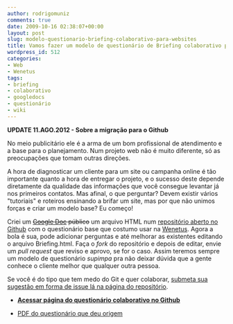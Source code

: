 ```yaml
---
author: rodrigomuniz
comments: true
date: 2009-10-16 02:38:07+00:00
layout: post
slug: modelo-questionario-briefing-colaborativo-para-websites
title: Vamos fazer um modelo de questionário de Briefing colaborativo para websites?
wordpress_id: 512
categories:
- Web
- Wenetus
tags:
- briefing
- colaborativo
- googledocs
- questionário
- wiki
---
```


**UPDATE 11.AGO.2012 - Sobre a migração para o Github**



No meio publicitário ele é a arma de um bom profissional de atendimento e a base para o planejamento. Num projeto web não é muito diferente, só as preocupações que tomam outras direções.




A hora de diagnosticar um cliente para um site ou campanha online é tão importante quanto a hora de entregar o projeto, e o sucesso deste depende diretamente da qualidade das informações que você consegue levantar já nos primeiros contatos. Mas afinal, o que perguntar? Devem existir vários "tutoriais" e roteiros ensinando a brifar um site, mas por que não unimos forças e criar um modelo base? Eu começo!





Criei um <del>[Google Doc](http://tinyurl.com/bcolab) público</del> um arquivo HTML num [repositório aberto no Github](http://rodrigomuniz.github.com/briefing-colab/) com o questionário base que costumo usar na [Wenetus](http://wenetus.com). Agora a bola é sua, pode adicionar perguntas e até melhorar as existentes editando o arquivo Briefing.html. Faça o _fork_ do repositório e depois de editar, envie um _pull request_ que reviso e aprovo, se for o caso. Assim teremos sempre um modelo de questionário _supimpa_ pra não deixar dúvida que a gente conhece o cliente melhor que qualquer outra pessoa.





Se você é do tipo que tem medo do Git e quer colaborar, [submeta sua sugestão em forma de issue lá na página do repositório](https://github.com/rodrigomuniz/briefing-colab/issues).







  * **[Acessar página do questionário colaborativo no Github](http://rodrigomuniz.github.com/briefing-colab/)**


  * [PDF do questionário que deu origem](http://rodrigomuniz.com/wp-content/img/2009/10/Briefing-Questionário-Colaborativo-.pdf)


